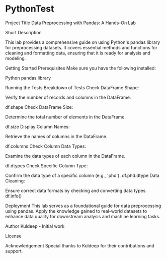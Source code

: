 # PythonTest
Project Title
Data Preprocessing with Pandas: A Hands-On Lab

Short Description

This lab provides a comprehensive guide on using Python's pandas library for preprocessing datasets. It covers essential methods and functions for cleaning and formatting data, ensuring that it is ready for analysis and modeling.

Getting Started
Prerequisites
Make sure you have the following installed:

Python
pandas library

Running the Tests
Breakdown of Tests
Check DataFrame Shape:

Verify the number of records and columns in the DataFrame.

df.shape
Check DataFrame Size:

Determine the total number of elements in the DataFrame.

df.size
Display Column Names:

Retrieve the names of columns in the DataFrame.

df.columns
Check Column Data Types:

Examine the data types of each column in the DataFrame.

df.dtypes
Check Specific Column Type:

Confirm the data type of a specific column (e.g., 'phd').
df.phd.dtype
Data Cleaning:

Ensure correct data formats by checking and converting data types.
df.info()

Deployment
This lab serves as a foundational guide for data preprocessing using pandas. Apply the knowledge gained to real-world datasets to enhance data quality for downstream analysis and machine learning tasks.

Author
Kuldeep - Initial work 

License

Acknowledgement
Special thanks to Kuldeep for their contributions and support.

